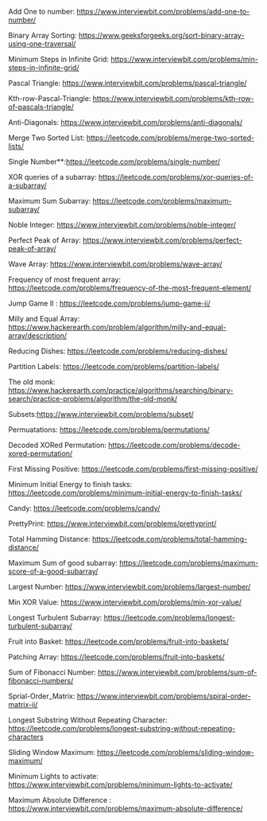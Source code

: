 Add One to number: https://www.interviewbit.com/problems/add-one-to-number/

Binary Array Sorting: https://www.geeksforgeeks.org/sort-binary-array-using-one-traversal/

Minimum Steps in Infinite Grid: https://www.interviewbit.com/problems/min-steps-in-infinite-grid/

Pascal Triangle: https://www.interviewbit.com/problems/pascal-triangle/

Kth-row-Pascal-Triangle: https://www.interviewbit.com/problems/kth-row-of-pascals-triangle/

Anti-Diagonals: https://www.interviewbit.com/problems/anti-diagonals/

Merge Two Sorted List: https://leetcode.com/problems/merge-two-sorted-lists/

Single Number**:https://leetcode.com/problems/single-number/

XOR queries of a subarray: https://leetcode.com/problems/xor-queries-of-a-subarray/

Maximum Sum Subarray: https://leetcode.com/problems/maximum-subarray/

Noble Integer: https://www.interviewbit.com/problems/noble-integer/

Perfect Peak of Array: https://www.interviewbit.com/problems/perfect-peak-of-array/

Wave Array: https://www.interviewbit.com/problems/wave-array/

Frequency of most frequent array: https://leetcode.com/problems/frequency-of-the-most-frequent-element/

Jump Game II : https://leetcode.com/problems/jump-game-ii/

Milly and Equal Array: https://www.hackerearth.com/problem/algorithm/milly-and-equal-array/description/

Reducing Dishes: https://leetcode.com/problems/reducing-dishes/ 

Partition Labels: https://leetcode.com/problems/partition-labels/

The old monk: https://www.hackerearth.com/practice/algorithms/searching/binary-search/practice-problems/algorithm/the-old-monk/

Subsets:https://www.interviewbit.com/problems/subset/

Permuatations: https://leetcode.com/problems/permutations/

Decoded XORed Permutation: https://leetcode.com/problems/decode-xored-permutation/

First Missing Positive: https://leetcode.com/problems/first-missing-positive/

Minimum Initial Energy to finish tasks: https://leetcode.com/problems/minimum-initial-energy-to-finish-tasks/

Candy: https://leetcode.com/problems/candy/

PrettyPrint: https://www.interviewbit.com/problems/prettyprint/

Total Hamming Distance: https://leetcode.com/problems/total-hamming-distance/

Maximum Sum of good subarray: https://leetcode.com/problems/maximum-score-of-a-good-subarray/

Largest Number: https://www.interviewbit.com/problems/largest-number/

Min XOR Value: https://www.interviewbit.com/problems/min-xor-value/

Longest Turbulent Subarray: https://leetcode.com/problems/longest-turbulent-subarray/

Fruit into Basket: https://leetcode.com/problems/fruit-into-baskets/

Patching Array: https://leetcode.com/problems/fruit-into-baskets/

Sum of Fibonacci Number: https://www.interviewbit.com/problems/sum-of-fibonacci-numbers/

Sprial-Order_Matrix: https://www.interviewbit.com/problems/spiral-order-matrix-ii/

Longest Substring Without Repeating Character: https://leetcode.com/problems/longest-substring-without-repeating-characters

Sliding Window Maximum: https://leetcode.com/problems/sliding-window-maximum/

Minimum Lights to activate: https://www.interviewbit.com/problems/minimum-lights-to-activate/

Maximum Absolute Difference : https://www.interviewbit.com/problems/maximum-absolute-difference/


